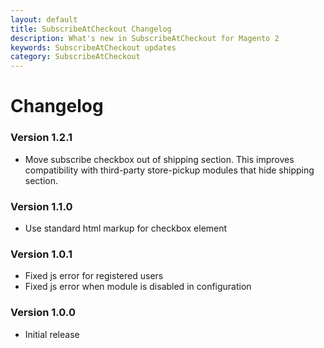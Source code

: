 ```yaml
---
layout: default
title: SubscribeAtCheckout Changelog
description: What's new in SubscribeAtCheckout for Magento 2
keywords: SubscribeAtCheckout updates
category: SubscribeAtCheckout
---
```


# Changelog

### Version 1.2.1

 -  Move subscribe checkbox out of shipping section.
    This improves compatibility with third-party store-pickup modules
    that hide shipping section.

### Version 1.1.0

 -  Use standard html markup for checkbox element

### Version 1.0.1

 -  Fixed js error for registered users
 -  Fixed js error when module is disabled in configuration

### Version 1.0.0

 -  Initial release

